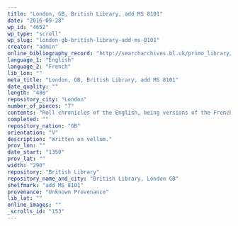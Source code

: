 ```yaml
---
title: "London, GB, British Library, add MS 8101"
date: "2016-09-28"
wp_id: "4652"
wp_type: "scroll"
wp_slug: "london-gb-british-library-add-ms-8101"
creator: "admin"
online_bibliography_record: "http://searcharchives.bl.uk/primo_library/libweb/action/display.do?tabs=detailsTab&ct=display&fn=search&doc=IAMS032-002029101&indx=1&recIds=IAMS032-002029101&recIdxs=0&elementId=0&renderMode=poppedOut&displayMode=full&frbrVersion=&dscnt=1&frbg=&scp.scps=scope%3A%28BL%29&tab=local&dstmp=1393300301585&srt=rank&mode=Basic&dum=true&vl(freeText0)=add+MS+8101&vid=IAMS_VU2"
language_1: "English"
language_2: "French"
lib_lon: ""
meta_title: "London, GB, British Library, add MS 8101"
date_quality: ""
length: "480"
repository_city: "London"
number_of_pieces: "7"
contents: "Roll chronicles of the English, being versions of the French prose 'Brut'. Two separate items, one on the recto, one on the dorse."
completed: ""
repository_nation: "GB"
orientation: "V"
description: "Written on vellum."
prov_lon: ""
date_start: "1350"
prov_lat: ""
width: "290"
repository: "British Library"
repository_name_and_city: "British Library, London GB"
shelfmark: "add MS 8101"
provenance: "Unknown Provenance"
lib_lat: ""
online_images: ""
_scrolls_id: "153"
---
```



